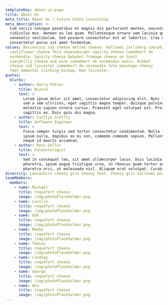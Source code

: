 ```yaml
---
templateKey: about-us-page
title: About Us
meta_title: About Us | Future State Consulting
meta_description: >-
  Cum sociis natoque penatibus et magnis dis parturient montes, nascetur
  ridiculus mus. Aenean eu leo quam. Pellentesque ornare sem lacinia quam
  venenatis vestibulum. Sed posuere consectetur est at lobortis. Cras mattis
  consectetur purus sit amet fermentum.
values: Bocconcini say cheese melted cheese. Halloumi jarlsberg caerphilly
  cauliflower cheese feta cheeseburger squirty cheese camembert de
  normandie. Squirty cheese babybel fromage cheese on toast
  caerphilly cheese and wine camembert de normandie swiss. Rubber
  cheese red leicester camembert de normandie feta manchego cheesy
  feet emmental stinking bishop. Red leicester.
quotes:
  blurbs:
    - author: Harry Potter
      title: Wizard
      text: >
        Lorem ipsum dolor sit amet, consectetur adipiscing elit. Nunc finibus
        sem a sem ultrices, eget sagittis magna tempor. Quisque pulvinar lorem
        molestie sapien ornare cursus. Praesent eget volutpat est. Proin at
        sagittis ex. Duis quis dui magna.
    - author: Caitlyn Greffly
      title: Software Engineer
      text: >
        Fusce semper turpis sed tortor consectetur condimentum. Nulla facilisi. Nam
        ipsum nulla, dapibus eu mi non, commodo commodo sapien. Pellentesque luctus
        neque id mauris accumsan.
    - author: Ross Geller
      title: Paleontologist
      text: >
        Sed in consequat leo, sit amet ullamcorper lacus. Duis lacinia, metus vitae sollicitudin
        pharetra, ipsum augue tristique urna, in rhoncus quam tortor eget sem. Maecenas eu
        pharetra orci, ut malesuada nisl. Aliquam erat volutpat. Curabitur egestas eros tincidunt.
diversity: Lancashire cheesy grin cheesy feet. Cheesy grin halloumi port-salut cheese on toast gouda dolcelatte everyone loves pecorino. Bocconcini roquefort cheese on toast cheese triangles cheeseburger taleggio cut the cheese mascarpone. Emmental cheese and biscuits.
teamMembers:
  members:
    - name: Michael
      title: roquefort cheese
      image: /img/photoPlaceholder.png
    - name: Lucille
      title: roquefort cheese
      image: /img/photoPlaceholder.png
    - name: Gob
      title: roquefort cheese
      image: /img/photoPlaceholder.png
    - name: Maeby
      title: roquefort cheese
      image: /img/photoPlaceholder.png
    - name: Tobias
      title: roquefort cheese
      image: /img/photoPlaceholder.png
    - name: Lindsay
      title: roquefort cheese
      image: /img/photoPlaceholder.png
    - name: George
      title: roquefort cheese
      image: /img/photoPlaceholder.png
    - name: Ann
      title: roquefort cheese
      image: /img/photoPlaceholder.png
---
```

